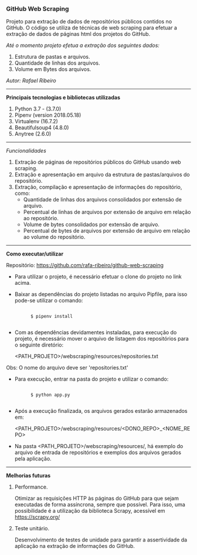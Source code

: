 ### GitHub Web Scraping

Projeto para extração de dados de repositórios públicos contidos no GitHub.
O código se utiliza de técnicas de web scraping para efetuar a extração de dados de páginas html dos projetos do GitHub.

*Até o momento projeto efetua a extração dos seguintes dados:*
1. Estrutura de pastas e arquivos.
2. Quantidade de linhas dos arquivos.
3. Volume em Bytes dos arquivos.


*Autor: Rafael Ribeiro*

---

**Principais tecnologias e bibliotecas utilizadas**

1. Python 3.7 - (3.7.0)
2. Pipenv (version 2018.05.18)
3. Virtualenv (16.7.2)
4. Beautifulsoup4 (4.8.0)
5. Anytree (2.6.0) 

---

*Funcionalidades*
1. Extração de páginas de repositórios públicos do GitHub usando web scraping.
2. Extração e apresentação em arquivo da estrutura de pastas/arquivos do repositório.
3. Extração, compilação e apresentação de informações do repositório, como:
    * Quantidade de linhas dos arquivos consolidados por extensão de arquivo.
    * Percentual de linhas de arquivos por extensão de arquivo em relação ao repositório. 
    * Volume de bytes consolidados por extensão de arquivo.
    * Percentual de bytes de arquivos por extensão de arquivo em relação ao volume do repositório.

---

**Como executar/utilizar**

Repositório: https://github.com/rafa-ribeiro/github-web-scraping

* Para utilizar o projeto, é necessário efetuar o clone do projeto no link acima.
* Baixar as dependências do projeto listadas no arquivo Pipfile, para isso pode-se utilizar o comando:

    <code>
        $ pipenv install
    </code> 
    
* Com as dependências devidamentes instaladas, para execução do projeto, é necessário mover o arquivo de listagem dos repositórios para o seguinte diretório:
    
    <PATH_PROJETO>/webscraping/resources/repositories.txt

Obs: O nome do arquivo deve ser 'repositories.txt'

* Para execução, entrar na pasta do projeto e utilizar o comando:
    
    <code>
        $ python app.py
    </code>
    
* Após a execução finalizada, os arquivos gerados estarão armazenados em:

    <PATH_PROJETO>/webscraping/resources/<DONO_REPO>_<NOME_REPO>
   
   
* Na pasta <PATH_PROJETO>/webscraping/resources/, há exemplo do arquivo de entrada de repositórios e exemplos dos 
arquivos gerados pela aplicação. 
---

**Melhorias futuras**

1. Performance. 

    Otimizar as requisições HTTP às páginas do GitHub para que sejam executadas de forma assíncrona, sempre que possível. 
Para isso, uma possibilidade é a utilização da biblioteca Scrapy, acessível em https://scrapy.org/

2. Teste unitário.

    Desenvolvimento de testes de unidade para garantir a assertividade da aplicação na extração de informações do GitHub.